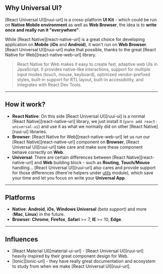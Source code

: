 ## Why Universal UI?
[React Universal UI][ruui-url] is a cross-platform **UI Kit** - 
which could be run on **Native Mobile environment** as well as **Web Browser**,
the idea is to **write once and really run it "everywhere"**.

While [React Native][react-native-url] is a great choice for developing application on **Mobile**
(**iOs** and **Android**), it won't run on **Web Browser**.
[React Universal UI][ruui-url] make that possible, 
thanks to the great [React Native for Web][react-native-web-url] library. 

>React Native for Web makes it easy to create fast, adaptive web UIs in JavaScript. It provides native-like interactions, support for multiple input modes (touch, mouse, keyboard), optimized vendor-prefixed styles, built-in support for RTL layout, built-in accessibility, and integrates with React Dev Tools.

----

## How it work?
- **React Native**: On this side [React Universal UI][ruui-ui] is a normal [React Native][react-native-url] library,
we just install it (`yarn add react-universal-ui`) and use it as what we normally did on other [React Native][ruui-ui] libraries.
- **Browser**: [React Native for Web][react-native-web-url] let us run our [React Native][react-native-url] component on **Browser**,
[React Universal UI][ruui-url] take care and make sure these component behave correctly on **Web**.
- **Universal**: There are certain differences between [React Native][react-native-url] 
and **Web** building block - such as **Routing**, **Touch/Mouse** handling... [React Universal UI][ruui-url] also cares 
and provide support for those differences (there're helpers under [utils](/docs/utils/context-provider) module), 
which save your time and let you focus on write your **Universal App**.

---

## Platforms
- **Native**: **Android**, **iOs**, **Windows Universal** _(beta support)_ and more (**Mac**, **Linux**) in the future.
- **Browser**: **Chrome**, **Firefox**, **Safari** >= 7, **IE** >= 10, **Edge**.

---

## Influences
- [React Material UI][material-ui-url] - [React Universal UI][ruui-url] heavily inspired by their great component design for Web.  
- [Ionic][ionic-url] - they have really great documentation and ecosystem to study from when we make [React Universal UI][ruui-url].